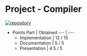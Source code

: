 # Project - Compiler
[![repository](https://img.shields.io/badge/repository-Formal%20Languages%20and%20Compilers%20project-red.svg)](https://github.com/bakajstep/IFJ_Bratwurst2021)

- Points
    Part  | Obtained
    ---  | ---
    - Implementation | 12 / 15
    - Documentation  | 5 / 5
    - Presentation   | 4.5 / 5
